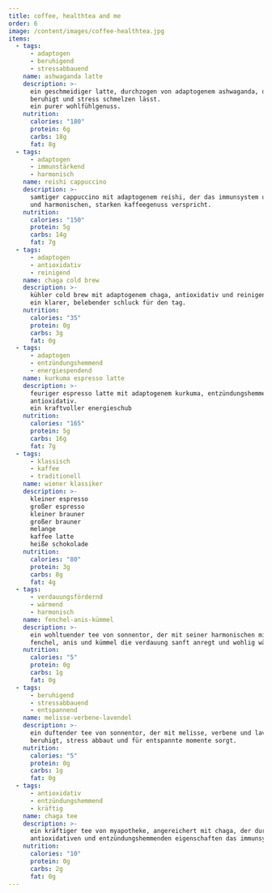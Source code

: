 ```yaml
---
title: coffee, healthtea and me
order: 6
image: /content/images/coffee-healthtea.jpg
items:
  - tags:
      - adaptogen
      - beruhigend
      - stressabbauend
    name: ashwaganda latte
    description: >-
      ein geschmeidiger latte, durchzogen von adaptogenem ashwaganda, der sanft
      beruhigt und stress schmelzen lässt.
      ein purer wohlfühlgenuss.
    nutrition:
      calories: "180"
      protein: 6g
      carbs: 18g
      fat: 8g
  - tags:
      - adaptogen
      - immunstärkend
      - harmonisch
    name: reishi cappuccino
    description: >-
      samtiger cappuccino mit adaptogenem reishi, der das immunsystem unterstützt
      und harmonischen, starken kaffeegenuss verspricht.
    nutrition:
      calories: "150"
      protein: 5g
      carbs: 14g
      fat: 7g
  - tags:
      - adaptogen
      - antioxidativ
      - reinigend
    name: chaga cold brew
    description: >-
      kühler cold brew mit adaptogenem chaga, antioxidativ und reinigend.
      ein klarer, belebender schluck für den tag.
    nutrition:
      calories: "35"
      protein: 0g
      carbs: 3g
      fat: 0g
  - tags:
      - adaptogen
      - entzündungshemmend
      - energiespendend
    name: kurkuma espresso latte
    description: >-
      feuriger espresso latte mit adaptogenem kurkuma, entzündungshemmend und
      antioxidativ.
      ein kraftvoller energieschub
    nutrition:
      calories: "165"
      protein: 5g
      carbs: 16g
      fat: 7g
  - tags:
      - klassisch
      - kaffee
      - traditionell
    name: wiener klassiker
    description: >-
      kleiner espresso
      großer espresso
      kleiner brauner
      großer brauner
      melange
      kaffee latte
      heiße schokolade
    nutrition:
      calories: "80"
      protein: 3g
      carbs: 8g
      fat: 4g
  - tags:
      - verdauungsfördernd
      - wärmend
      - harmonisch
    name: fenchel-anis-kümmel
    description: >-
      ein wohltuender tee von sonnentor, der mit seiner harmonischen mischung aus
      fenchel, anis und kümmel die verdauung sanft anregt und wohlig wärmt.
    nutrition:
      calories: "5"
      protein: 0g
      carbs: 1g
      fat: 0g
  - tags:
      - beruhigend
      - stressabbauend
      - entspannend
    name: melisse-verbene-lavendel
    description: >-
      ein duftender tee von sonnentor, der mit melisse, verbene und lavendel
      beruhigt, stress abbaut und für entspannte momente sorgt.
    nutrition:
      calories: "5"
      protein: 0g
      carbs: 1g
      fat: 0g
  - tags:
      - antioxidativ
      - entzündungshemmend
      - kräftig
    name: chaga tee
    description: >-
      ein kräftiger tee von myapotheke, angereichert mit chaga, der durch seine
      antioxidativen und entzündungshemmenden eigenschaften das immunsystem stärkt.
    nutrition:
      calories: "10"
      protein: 0g
      carbs: 2g
      fat: 0g
---
```

